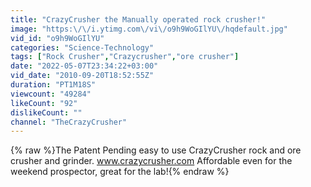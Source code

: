 ```yaml
---
title: "CrazyCrusher the Manually operated rock crusher!"
image: "https:\/\/i.ytimg.com\/vi\/o9h9WoGIlYU\/hqdefault.jpg"
vid_id: "o9h9WoGIlYU"
categories: "Science-Technology"
tags: ["Rock Crusher","Crazycrusher","ore crusher"]
date: "2022-05-07T23:34:22+03:00"
vid_date: "2010-09-20T18:52:55Z"
duration: "PT1M18S"
viewcount: "49284"
likeCount: "92"
dislikeCount: ""
channel: "TheCrazyCrusher"
---
```

{% raw %}The Patent Pending easy to use CrazyCrusher rock and ore crusher and grinder. www.crazycrusher.com  Affordable even for the weekend prospector, great for the lab!{% endraw %}
